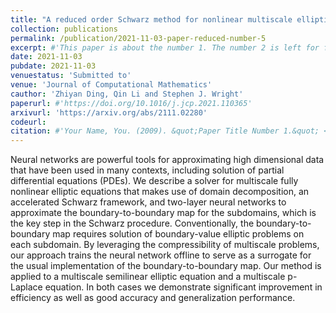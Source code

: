 ```yaml
---
title: "A reduced order Schwarz method for nonlinear multiscale elliptic equations based on two-layer neural networks"
collection: publications
permalink: /publication/2021-11-03-paper-reduced-number-5
excerpt: #'This paper is about the number 1. The number 2 is left for future work.'
date: 2021-11-03
pubdate: 2021-11-03
venuestatus: 'Submitted to'
venue: 'Journal of Computational Mathematics'
cauthor: 'Zhiyan Ding, Qin Li and Stephen J. Wright'
paperurl: #'https://doi.org/10.1016/j.jcp.2021.110365'
arxivurl: 'https://arxiv.org/abs/2111.02280'
codeurl: 
citation: #'Your Name, You. (2009). &quot;Paper Title Number 1.&quot; <i>Journal 1</i>. 1(1).'
---
```

Neural networks are powerful tools for approximating high dimensional data that have been used in many contexts, including solution of partial differential equations (PDEs). We describe a solver for multiscale fully nonlinear elliptic equations that makes use of domain decomposition, an accelerated Schwarz framework, and two-layer neural networks to approximate the boundary-to-boundary map for the subdomains, which is the key step in the Schwarz procedure. Conventionally, the boundary-to-boundary map requires solution of boundary-value elliptic problems on each subdomain. By leveraging the compressibility of multiscale problems, our approach trains the neural network offline to serve as a surrogate for the usual implementation of the boundary-to-boundary map. Our method is applied to a multiscale semilinear elliptic equation and a multiscale p-Laplace equation. In both cases we demonstrate significant improvement in efficiency as well as good accuracy and generalization performance.